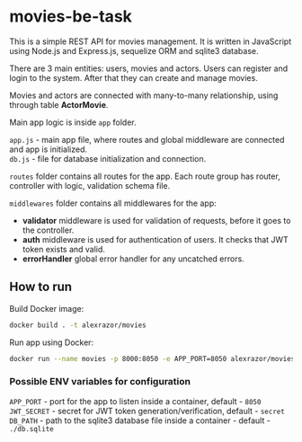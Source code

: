 # movies-be-task

This is a simple REST API for movies management.
It is written in JavaScript using Node.js and Express.js, sequelize ORM and sqlite3 database.

There are 3 main entities: users, movies and actors.
Users can register and login to the system. After that they can create and manage movies.

Movies and actors are connected with many-to-many relationship, using through table **ActorMovie**.

Main app logic is inside `app` folder.

`app.js` - main app file, where routes and global middleware are connected and app is initialized.  
`db.js` - file for database initialization and connection.

`routes` folder contains all routes for the app. Each route group has router, controller with logic, validation schema file.  

`middlewares` folder contains all middlewares for the app:
- **validator** middleware is used for validation of requests, before it goes to the controller.
- **auth** middleware is used for authentication of users. It checks that JWT token exists and valid.
- **errorHandler** global error handler for any uncatched errors.

## How to run

Build Docker image:
```sh
docker build . -t alexrazor/movies
```

Run app using Docker:
```sh
docker run --name movies -p 8000:8050 -e APP_PORT=8050 alexrazor/movies
```

### Possible ENV variables for configuration

`APP_PORT` - port for the app to listen inside a container, default - `8050`
`JWT_SECRET` - secret for JWT token generation/verification, default - `secret`
`DB_PATH` - path to the sqlite3 database file inside a container - default - `./db.sqlite`
